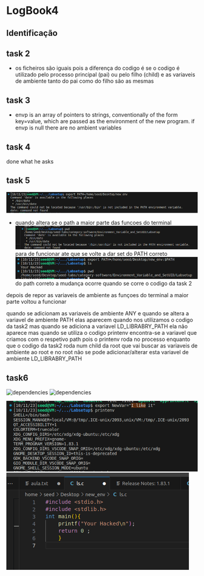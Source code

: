# LogBook4

## Identificação

## task 2
- os ficheiros são iguais
    pois a diferença do codigo é se o codigo é utilizado pelo processo principal (pai)
    ou pelo filho (child) e as variaveis de ambiente tanto do pai como do filho são as mesmas

## task 3
- envp is an array of pointers to strings, conventionally of the
       form key=value, which are passed as the environment of the new
       program.
       if envp is null there are no ambient variables
## task 4

 done what he asks

## task 5 
![dependencies](/Images/print1.png)
-  quando altera se o path a maior parte das funcoes do terminal
![dependencies](/Images/print2.png)
 para de funcionar ate que se volte a dar set do PATH correto
 ![dependencies](/Images/print5.png)
 do path correto a mudança ocorre quando se corre o codigo da task 2

depois de repor as variaveis de ambiente as funçoes do terminal 
a maior parte voltou a funcionar

quando se adicionam as variaveis de ambiente ANY e quando se altera a variavel de ambiente PATH elas aparecem quando nos utilizamos o codigo da task2 mas quando se adiciona a variavel LD_LIBRABRY_PATH ela não aparece mas quando se utiliza o codigo printenv encontra-se a variavel que criamos com o respetivo path pois o printenv roda no processo enquanto que o codigo da task2 roda num child da root que vai buscar as variaveis de ambiente ao root e no root não se pode adicionar/alterar esta variavel de ambiente LD_LIBRABRY_PATH




## task6
![dependencies](/Images/Captura_de_ecrã_2023-10-11_232303.png)
![dependencies](/Images/Captura_de_ecrã_2023-10-11_232522.png)

![dependencies](/Images/print3.png)
![dependencies](/Images/print4.png)

